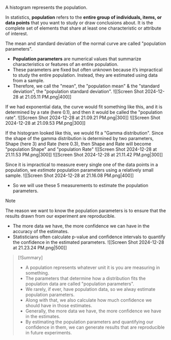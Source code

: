 A histogram represents the population.

In statistics, **population** refers to the **entire group of individuals, items, or data points** that you want to study or draw conclusions about. It is the complete set of elements that share at least one characteristic or attribute of interest.

The mean and standard deviation of the normal curve are called "population parameters".
- **Population parameters** are numerical values that summarize characteristics or features of an entire population. 
- These parameters are fixed but often unknown because it’s impractical to study the entire population. Instead, they are estimated using data from a sample.
- Therefore, we call the "mean", the "population mean" & the "standard deviation", the "population standard deviation".
	![[Screen Shot 2024-12-28 at 21.05.11 PM.png|400]]


If we had exponential data, the curve would fit something like this, and it is determined by a rate (here 0.1), and then it would be called the "population rate".
	![[Screen Shot 2024-12-28 at 21.09.21 PM.png|300]]
	![[Screen Shot 2024-12-28 at 21.09.53 PM.png|300]]

If the histogram looked like this, we would fit a "Gamma distribution". Since the shape of the gamma distribution is determined by two parameters, Shape (here 3) and Rate (here 0.3), then Shape and Rate will become "population Shape" and "population Rate"
	![[Screen Shot 2024-12-28 at 21.11.53 PM.png|300]]
	![[Screen Shot 2024-12-28 at 21.11.42 PM.png|300]]


Since it is impractical to measure every single one of the data points in a population, we _estimate_ population parameters using a relatively small sample. ![[Screen Shot 2024-12-28 at 21.16.08 PM.png|400]]
- So we will use these 5 measurements to estimate the population parameters.

>[!note]
>The reason we want to know the population parameters is to ensure that the results drawn from our experiment are reproducible. 

- The more data we have, the more confidence we can have in the accuracy of the estimates.
- Statisticians often calculate p-value and confidence intervals to quantify the confidence in the estimated parameters.
	![[Screen Shot 2024-12-28 at 21.23.24 PM.png|500]]

>[!Summary]
>- A population represents whatever unit it is you are measuring in something.
>- The parameters that determine how a distribution fits the population data are called "population parameters".
>- We rarely, if ever, have population data, so we alway estimate population parameters.
>- Along with that, we also calculate how much confidence we should have in those estimates.
>- Generally, the more data we have, the more confidence we have in the estimates.
>- By estimating the population parameters and quantifying our confidence in them, we can generate results that are reproducible in future experiments.



